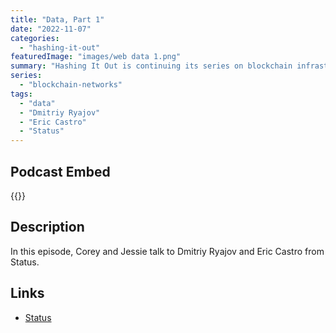 ```yaml
---
title: "Data, Part 1"
date: "2022-11-07"
categories: 
  - "hashing-it-out"
featuredImage: "images/web data 1.png"
summary: "Hashing It Out is continuing its series on blockchain infrastructure with the Data layer. In this episode, Corey and Jessie talk to Dmitriy Ryajov and Eric Castro from Status."
series:
  - "blockchain-networks"
tags:
  - "data" 
  - "Dmitriy Ryajov"
  - "Eric Castro"
  - "Status"
---
```


## Podcast Embed
{{<podcast-embed url="https://feeds.sounder.fm/6234/rss.xml">}} 

## Description
In this episode, Corey and Jessie talk to Dmitriy Ryajov and Eric Castro from Status.

## Links 
- [Status](https://status.im)


